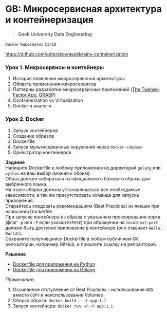 # GB: Микросервисная архитектура и контейнеризация
> **Geek University Data Engineering**

`Docker` `Kubernetes` `CI/CD`

https://github.com/adterskov/geekbrains-conteinerization

### Урок 1. Микросервисы и контейнеры
1. История появления микросервисной архитектуры
2. Область применения микросервисов
3. Паттерны разработки микросервисных приложений ([The Twelwe-Factor App](https://12factor.net/ru/), [GRASP](https://ru.wikipedia.org/wiki/GRASP))
4. Containerization vs Virtualization
5. Docker и аналоги


### Урок 2. Docker
1. Запуск контейнеров
2. Создание образов
3. Dockerfile
4. Запуск мультисервисных окружений через `docker-compose`
5. Оркестратор контейнеров


**Задание** <br>
Напишите Dockerfile к любому приложению из директорий `golang` или `python` на ваш выбор (можно к обоим).<br>
Образ должен собираться из официального базового образа для выбранного языка. <br>
На этапе сборки должны устанавливаться все необходимые зависимости, а так же присутствовать команда для запуска приложения.<br>
Старайтесь следовать рекомендациям (Best Practices) из лекции при написании Dockerfile.<br>
При запуске контейнера из образа с указанием проксирования порта (флаг `-p` или `-P` если указан `EXPOSE`) при обращении 
на `localhost:port` должно быть доступно приложение в контейнере (оно отвечает `Hello, World!`).<br>
Сохраните получившийся Dockerfile в любом публичном Git репозитории, например GitHub, и пришлите ссылку на репозиторий.<br>

**Решение** <br>
- [Dockerfile для приложения на Python](https://github.com/bostspb/conteinerization/blob/main/lesson02/python/Dockerfile)
- [Dockerfile для приложения на Golang](https://github.com/bostspb/conteinerization/blob/main/lesson02/golang/Dockerfile)

_Примечание_: 
1. Осознанное отступление от Best Practices - использование `ADD` вместо `COPY` и неиспользование Volumes
2. Сборка образа: `docker build . -t app:1.1`
3. Запуск контейнера: `docker run -d -P app:1.1`